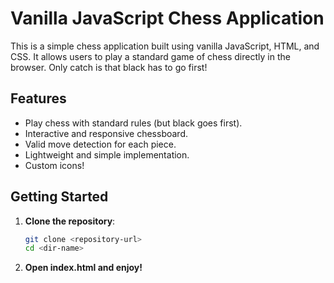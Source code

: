 # Vanilla JavaScript Chess Application

This is a simple chess application built using vanilla JavaScript, HTML, and CSS. It allows users to play a standard game of chess directly in the browser. Only catch is that black has to go first!

## Features

- Play chess with standard rules (but black goes first).
- Interactive and responsive chessboard.
- Valid move detection for each piece.
- Lightweight and simple implementation.
- Custom icons!

## Getting Started

1. **Clone the repository**:
   ```bash
   git clone <repository-url>
   cd <dir-name>
2. **Open index.html and enjoy!**

